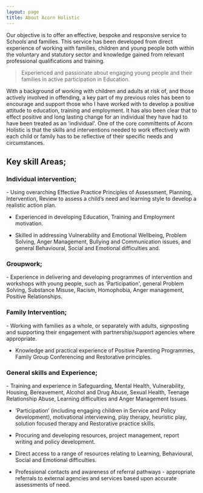```yaml
---
layout: page
title: About Acorn Holistic
---
```

Our objective is to offer an effective, bespoke and responsive service to Schools and families. This service has been developed from direct experience of working with families, children and young people both within the voluntary and statutory sector and knowledge gained from relevant professional qualifications and training.
<blockquote>Experienced and passionate about engaging young people and their families in active participation in Education.</blockquote>
With a background of working with children and adults at risk of, and those actively involved in offending, a key part of my previous roles has been to encourage and support those who I have worked with to develop a positive attitude to education, training and employment. It has also been clear that to effect positive and long lasting change for an individual they have had to have been treated as an 'individual'. One of the core committents of Acorn Holistic is that the skills and interventions needed to work effectively with each child or family has to be reflective of their specific needs and circumstances.

<h2>Key skill Areas;</h2>

<h3>Individual intervention;</h3> 
- Using overarching  Effective Practice Principles of Assessment, Planning, Intervention, Review  to assess a child’s need and learning style to develop a realistic action plan. 

- Experienced in developing Education, Training and Employment motivation.

- Skilled in addressing Vulnerability and Emotional Wellbeing, Problem Solving, Anger Management, Bullying and Communication issues, and general Behavioural, Social and Emotional difficulties and.

<h3>Groupwork;</h3>
- Experience in delivering and developing  programmes of intervention and workshops with young people, such as 'Participation', general Problem Solving, Substance Misuse, Racism, Homophobia, Anger management, Positive Relationships.  

<h3>Family Intervention;</h3> 
- Working with families as a whole, or separately with adults, signposting and supporting their engagement with partnership/support agencies where appropriate.

- Knowledge and practical experience of Positive Parenting Programmes, Family Group Conferencing and Restorative principles. 

<h3>General skills and Experience;</h3> 
- Training and experience in Safeguarding, Mental Health, Vulnerability, Housing, Bereavement, Alcohol and Drug Abuse, Sexual Health, Teenage Relationship Abuse, Learning difficulties and Anger Management Issues. 

- ‘Participation’ (including engaging children in Service and Policy development), motivational interviewing, play therapy, heuristic play, solution focused therapy and Restorative practice skills.

- Procuring and developing resources, project management, report writing and policy development.

- Direct access to a range of resources relating to Learning, Behavioural, Social and Emotional difficulties.

- Professional contacts and awareness of referral pathways - appropriate referrals to external agencies and services based upon accurate assessments of need. 
